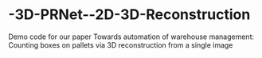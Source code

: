 # -3D-PRNet--2D-3D-Reconstruction
Demo code for our paper Towards automation of warehouse management: Counting boxes on pallets via 3D reconstruction from a
single image
